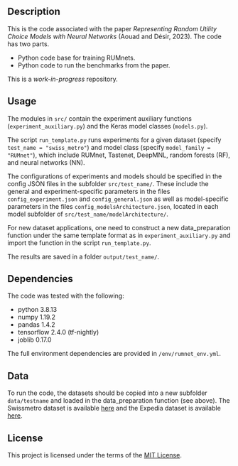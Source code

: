 ## Description

This is the code associated with the paper *Representing Random Utility Choice Models with Neural Networks* (Aouad and Désir, 2023). The code has two parts.

- Python code base for training RUMnets.
- Python code to run the benchmarks from the paper.

This is a *work-in-progress* repository.

## Usage

The modules in `src/` contain the experiment auxiliary functions (`experiment_auxiliary.py`) and the Keras model classes (`models.py`).

The script `run_template.py` runs experiments for a given dataset (specify `test_name = "swiss_metro"`) and model class (specify `model_family = "RUMnet"`), which include RUMnet, Tastenet, DeepMNL, random forests (RF), and neural networks (NN).

The configurations of experiments and models should be specified in the config JSON files in the subfolder  `src/test_name/`. These include the general and experiment-specific parameters in the files `config_experiment.json` and `config_general.json` as well as model-specific parameters in the files `config_modelsArchitecture.json`, located in each model subfolder of `src/test_name/modelArchitecture/`.

For new dataset applications, one need to construct a new data_preparation function under the same template format as in `experiment_auxiliary.py` and import the function in the script `run_template.py`.

The results are saved in a folder `output/test_name/`.

## Dependencies

The code was tested with the following:

- python 3.8.13
- numpy 1.19.2
- pandas 1.4.2
- tensorflow 2.4.0 (tf-nightly)
- joblib 0.17.0

The full environment dependencies are provided in `/env/rumnet_env.yml`.

## Data
To run the code, the datasets should be copied into a new subfolder `data/testname` and loaded in the data_preparation function (see above). The Swissmetro dataset is available [here](https://transp-or.epfl.ch/pythonbiogeme/examples_swissmetro.html) and the Expedia dataset is available [here](https://www.dropbox.com/sh/3at79kbztjittvk/AACykfcWhewRqiErmDjrp5Nxa?dl=0).

## License
This project is licensed under the terms of the [MIT License](LICENSE).